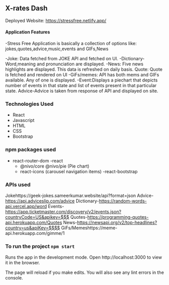 ## X-rates Dash

Deployed Website: https://stressfree.netlify.app/

#### Application Features

-Stress Free Application is basically a collection of options like: jokes,quotes,advice,music,events and GIFs,News

-Joke: Data fetched from JOKE API and fetched on UI.
-Dictionary- Word,meaning and pronunciation are displayed. 
-News: Five news highlights are displayed. This data is refreshed on daily basis.
Quote: Quote is fetched and rendered on UI
-GiFs/memes: API has both mems and GIFs available. Any of one is displayed.
-Event:Displays a piechart that depicts number of events in that state and list of events present in that particular state.
Advice-Advice is taken from response of API and displayed on site.

### Technologies Used

- React
- Javascript
- HTML
- CSS
- Bootstrap

### npm packages used

- react-router-dom
  -react
  - @nivo/core @nivo/pie (Pie chart)
  - react-icons (carousel navigation items)
  -react-bootstrap

### APIs used

Jokehttps://geek-jokes.sameerkumar.website/api?format=json
Advice-https://api.adviceslip.com/advice
Dictionary-https://random-words-api.vercel.app/word
Events-https://app.ticketmaster.com/discovery/v2/events.json?countryCode=US&apikey=$$$
Quotes-https://programming-quotes-api.herokuapp.com/Quotes
News-https://newsapi.org/v2/top-headlines?country=us&apiKey=$$$$
GiFs/Memeshttps://meme-api.herokuapp.com/gimme/1

### To run the project `npm start`

Runs the app in the development mode.
Open http://localhost:3000 to view it in the browser.

The page will reload if you make edits.
You will also see any lint errors in the console.
